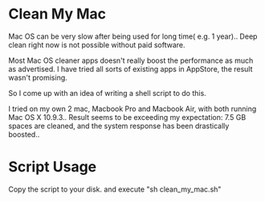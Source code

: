 Clean My Mac
============
    
Mac OS can be very slow after being used for  long time( e.g. 1 year).. Deep clean right now is not possible without
paid software.
    
Most Mac OS cleaner apps doesn't really boost the performance as much as advertised. I have tried all sorts of existing
apps in AppStore, the result wasn't promising.
    
So I come up with an idea of writing a shell script to do this.

I tried on my own 2 mac, Macbook Pro and Macbook Air, with both running Mac OS X 10.9.3.. Result seems to be exceeding my
expectation: 7.5 GB spaces are cleaned, and the system response has been drastically boosted..

Script Usage
=============
    
Copy the script to your disk. and execute "sh clean\_my\_mac.sh"

